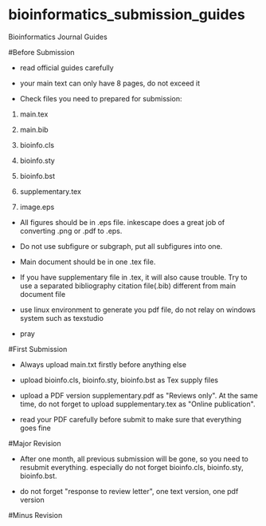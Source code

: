 # bioinformatics_submission_guides
Bioinformatics Journal Guides

#Before Submission

- read official guides carefully

- your main text can only have 8 pages, do not exceed it

- Check files you need to prepared for submission:
1. main.tex

2. main.bib

3. bioinfo.cls

4. bioinfo.sty

5. bioinfo.bst

6. supplementary.tex

7. image.eps

- All figures should be in .eps file. inkescape does a great job of converting .png or .pdf to .eps.

- Do not use subfigure or subgraph, put all subfigures into one.

- Main document should be in one .tex file.

- If you have supplementary file in .tex, it will also cause trouble. Try to use a separated bibliography citation file(.bib) different from main document file

- use linux environment to generate you pdf file, do not relay on windows system such as texstudio

- pray 

#First Submission

- Always upload main.txt firstly before anything else

- upload bioinfo.cls, bioinfo.sty, bioinfo.bst as Tex supply files

- upload a PDF version supplementary.pdf as "Reviews only". At the same time, do not forget to upload supplementary.tex as "Online publication".

- read your PDF carefully before submit to make sure that everything goes fine

#Major Revision

- After one month, all previous submission will be gone, so you need to resubmit everything. especially do not forget bioinfo.cls, bioinfo.sty, bioinfo.bst.

- do not forget "response to review letter", one text version, one pdf version

#Minus Revision
